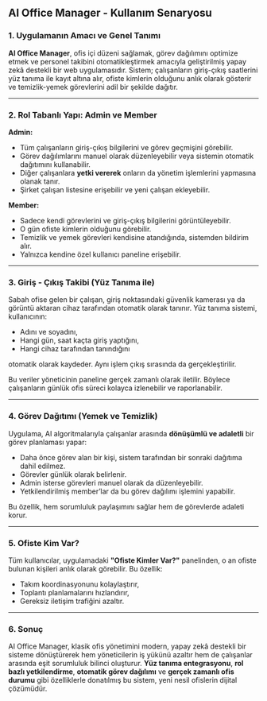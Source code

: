 ## AI Office Manager - Kullanım Senaryosu


### 1. Uygulamanın Amacı ve Genel Tanımı

**AI Office Manager**, ofis içi düzeni sağlamak, görev dağılımını optimize etmek ve personel takibini otomatikleştirmek amacıyla geliştirilmiş yapay zekâ destekli bir web uygulamasıdır. Sistem; çalışanların giriş-çıkış saatlerini yüz tanıma ile kayıt altına alır, ofiste kimlerin olduğunu anlık olarak gösterir ve temizlik-yemek görevlerini adil bir şekilde dağıtır.

---


### 2. Rol Tabanlı Yapı: Admin ve Member

**Admin:**

* Tüm çalışanların giriş-çıkış bilgilerini ve görev geçmişini görebilir.
* Görev dağılımlarını manuel olarak düzenleyebilir veya sistemin otomatik dağıtımını kullanabilir.
* Diğer çalışanlara **yetki vererek** onların da yönetim işlemlerini yapmasına olanak tanır.
* Şirket çalışan listesine erişebilir ve yeni çalışan ekleyebilir.

**Member:**

* Sadece kendi görevlerini ve giriş-çıkış bilgilerini görüntüleyebilir.
* O gün ofiste kimlerin olduğunu görebilir.
* Temizlik ve yemek görevleri kendisine atandığında, sistemden bildirim alır.
* Yalnızca kendine özel kullanıcı paneline erişebilir.

---

### 3. Giriş - Çıkış Takibi (Yüz Tanıma ile)

Sabah ofise gelen bir çalışan, giriş noktasındaki güvenlik kamerası ya da görüntü aktaran cihaz tarafından otomatik olarak tanınır.
Yüz tanıma sistemi, kullanıcının:

* Adını ve soyadını,
* Hangi gün, saat kaçta giriş yaptığını,
* Hangi cihaz tarafından tanındığını

otomatik olarak kaydeder. Aynı işlem çıkış sırasında da gerçekleştirilir.

Bu veriler yöneticinin paneline gerçek zamanlı olarak iletilir. Böylece çalışanların günlük ofis süreci kolayca izlenebilir ve raporlanabilir.

---

### 4. Görev Dağıtımı (Yemek ve Temizlik)

Uygulama, AI algoritmalarıyla çalışanlar arasında **dönüşümlü ve adaletli** bir görev planlaması yapar:

* Daha önce görev alan bir kişi, sistem tarafından bir sonraki dağıtıma dahil edilmez.
* Görevler günlük olarak belirlenir.
* Admin isterse görevleri manuel olarak da düzenleyebilir.
* Yetkilendirilmiş member’lar da bu görev dağılımı işlemini yapabilir.

Bu özellik, hem sorumluluk paylaşımını sağlar hem de görevlerde adaleti korur.

---

### 5. Ofiste Kim Var?

Tüm kullanıcılar, uygulamadaki **"Ofiste Kimler Var?"** panelinden, o an ofiste bulunan kişileri anlık olarak görebilir. Bu özellik:

* Takım koordinasyonunu kolaylaştırır,
* Toplantı planlamalarını hızlandırır,
* Gereksiz iletişim trafiğini azaltır.

---

### 6. Sonuç

AI Office Manager, klasik ofis yönetimini modern, yapay zekâ destekli bir sisteme dönüştürerek hem yöneticilerin iş yükünü azaltır hem de çalışanlar arasında eşit sorumluluk bilinci oluşturur.
**Yüz tanıma entegrasyonu**, **rol bazlı yetkilendirme**, **otomatik görev dağılımı** ve **gerçek zamanlı ofis durumu** gibi özelliklerle donatılmış bu sistem, yeni nesil ofislerin dijital çözümüdür.

 
